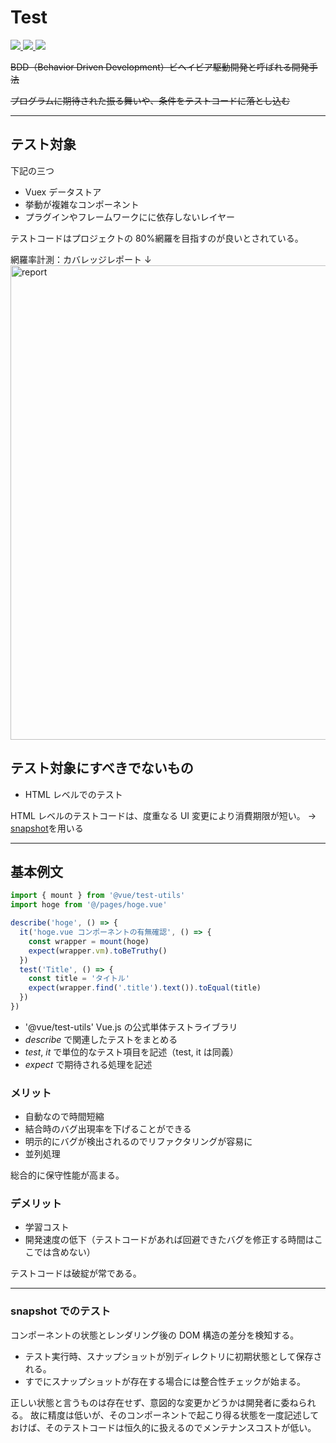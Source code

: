 # Test

<a href="https://jestjs.io/ja/">
  <img src="https://img.shields.io/badge/Jest-brightgreen">
</a>
<a href>
  <img src="https://img.shields.io/badge/Vue.js向けテストドキュメント-green">
</a>
<a href="https://www.npmtrends.com/jest-vs-ava-vs-mocha-vs-webdriverio">
  <img src="https://img.shields.io/badge/npm trends-darkblue">
</a>

~~BDD（Behavior Driven Development）ビヘイビア駆動開発と呼ばれる開発手法~~

~~プログラムに期待された振る舞いや、条件をテストコードに落とし込む~~

---

## テスト対象

下記の三つ

- Vuex データストア
- 挙動が複雑なコンポーネント
- プラグインやフレームワークにに依存しないレイヤー

テストコードはプロジェクトの 80%網羅を目指すのが良いとされている。

網羅率計測：カバレッジレポート ↓
<img width="759" alt="report" src="https://user-images.githubusercontent.com/38455912/104635370-2567ef00-56e5-11eb-9a7c-c4c047084873.png">

## テスト対象にすべきでないもの

- HTML レベルでのテスト

HTML レベルのテストコードは、度重なる UI 変更により消費期限が短い。
→ [snapshot](https://jestjs.io/docs/ja/snapshot-testing)を用いる

---

## 基本例文

```js
import { mount } from '@vue/test-utils'
import hoge from '@/pages/hoge.vue'

describe('hoge', () => {
  it('hoge.vue コンポーネントの有無確認', () => {
    const wrapper = mount(hoge)
    expect(wrapper.vm).toBeTruthy()
  })
  test('Title', () => {
    const title = 'タイトル'
    expect(wrapper.find('.title').text()).toEqual(title)
  })
})
```

- '@vue/test-utils' Vue.js の公式単体テストライブラリ
- _describe_ で関連したテストをまとめる
- _test_, _it_ で単位的なテスト項目を記述（test, it は同義）
- _expect_ で期待される処理を記述

### メリット

- 自動なので時間短縮
- 結合時のバグ出現率を下げることができる
- 明示的にバグが検出されるのでリファクタリングが容易に
- 並列処理

総合的に保守性能が高まる。

### デメリット

- 学習コスト
- 開発速度の低下（テストコードがあれば回避できたバグを修正する時間はここでは含めない）

テストコードは破綻が常である。

---

### snapshot でのテスト

コンポーネントの状態とレンダリング後の DOM 構造の差分を検知する。

- テスト実行時、スナップショットが別ディレクトリに初期状態として保存される。
- すでにスナップショットが存在する場合には整合性チェックが始まる。

正しい状態と言うものは存在せず、意図的な変更かどうかは開発者に委ねられる。
故に精度は低いが、そのコンポーネントで起こり得る状態を一度記述しておけば、そのテストコードは恒久的に扱えるのでメンテナンスコストが低い。
